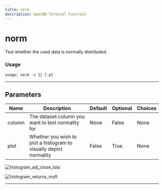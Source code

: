 ```yaml
---
title: norm
description: OpenBB Terminal Function
---
```


# norm

Test whether the used data is normally distributed.

### Usage

```python
usage: norm -v {} [-p]
```

---

## Parameters

| Name | Description | Default | Optional | Choices |
| ---- | ----------- | ------- | -------- | ------- |
| column | The dataset.column you want to test normality for | None | False | None |
| plot | Whether you wish to plot a histogram to visually depict normality | False | True | None |
![histogram_adj_close_tsla](https://user-images.githubusercontent.com/46355364/155514663-90cb210a-002a-49fe-b7d3-29d9f2aeb5ac.png)

![histogram_returns_msft](https://user-images.githubusercontent.com/46355364/155514702-f46da473-b340-4d68-b31e-f96606c4ed00.png)

---

